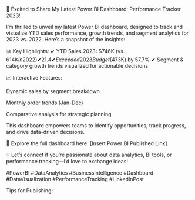 🚀 Excited to Share My Latest Power BI Dashboard: Performance Tracker 2023!

I’m thrilled to unveil my latest Power BI dashboard, designed to track and visualize YTD sales performance, growth trends, and segment analytics for 2023 vs. 2022. Here’s a snapshot of the insights:

📊 Key Highlights:
✔ YTD Sales 2023: $746K (vs. $614K in 2022)
✔ 21.4% Growth YoY
✔ Exceeded 2023 Budget ($473K) by 57.7%
✔ Segment & category growth trends visualized for actionable decisions

📈 Interactive Features:

Dynamic sales by segment breakdown

Monthly order trends (Jan-Dec)

Comparative analysis for strategic planning

This dashboard empowers teams to identify opportunities, track progress, and drive data-driven decisions.

🔗 Explore the full dashboard here: [Insert Power BI Published Link]

💡 Let’s connect if you’re passionate about data analytics, BI tools, or performance tracking—I’d love to exchange ideas!

#PowerBI #DataAnalytics #BusinessIntelligence #Dashboard #DataVisualization #PerformanceTracking #LinkedInPost

Tips for Publishing:
